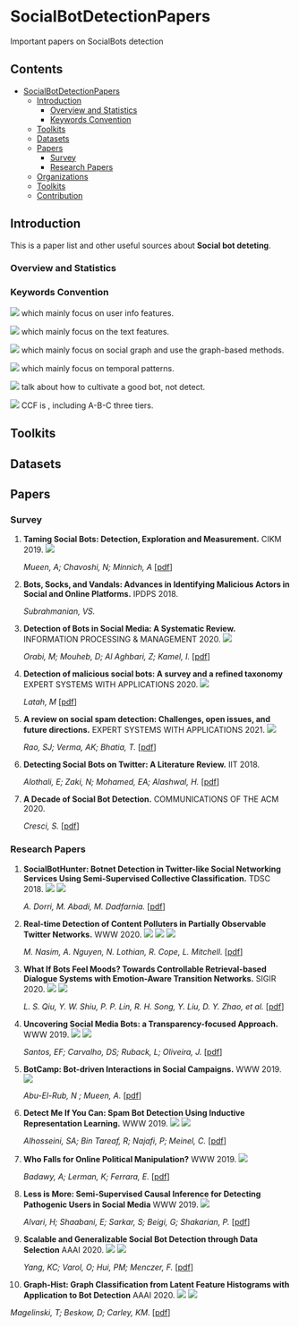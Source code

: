 # SocialBotDetectionPapers
Important papers on SocialBots detection

## Contents

- [SocialBotDetectionPapers](#social-bot-detection-papers)
  - [Introduction](#introduction)
    - [Overview and Statistics](#statistics)
    - [Keywords Convention](#keywords-convention)
  - [Toolkits](#toolkits)
  - [Datasets](#datasets)
  - [Papers](#papers)
    - [Survey](#survey)
    - [Research Papers](#research-papers)
  - [Organizations](#organizations)
  - [Toolkits](#toolkits)
  - [Contribution](#contribution)


## Introduction

This is a paper list and other useful sources about **Social bot deteting**. 

### Overview and Statistics

### Keywords Convention

![](https://img.shields.io/badge/-UserInfo-green) which mainly focus on user info features.

![](https://img.shields.io/badge/-Text-blue) which mainly focus on the text features.

![](https://img.shields.io/badge/-SocialGraph-red) which mainly focus on social graph and use the graph-based methods.

![](https://img.shields.io/badge/-Temporal-orange) which mainly focus on temporal patterns.

![](https://img.shields.io/badge/-Bot--Cultivation-black) talk about how to cultivate a good bot, not detect.

![](https://img.shields.io/badge/Conference-CCF--A-red) CCF is , including A-B-C three tiers.

## Toolkits

## Datasets

## Papers

### Survey

1. **Taming Social Bots: Detection, Exploration and Measurement.** CIKM 2019. ![](https://img.shields.io/badge/Conference-CCF--B-blue)
   
   *Mueen, A; Chavoshi, N; Minnich, A*  [[pdf](https://dl.acm.org/doi/pdf/10.1145/3357384.3360315)]

2. **Bots, Socks, and Vandals: Advances in Identifying Malicious Actors in Social and Online Platforms.** IPDPS 2018. 

   *Subrahmanian, VS.* 

3. **Detection of Bots in Social Media: A Systematic Review.**  INFORMATION PROCESSING & MANAGEMENT 2020. ![](https://img.shields.io/badge/Journal-CCF--B-blue)

   *Orabi, M; Mouheb, D; Al Aghbari, Z; Kamel, I.*  [[pdf](https://sci.bban.top/pdf/10.1016/j.ipm.2020.102250.pdf#view=FitH)]

4. **Detection of malicious social bots: A survey and a refined taxonomy** EXPERT SYSTEMS WITH APPLICATIONS 2020. ![](https://img.shields.io/badge/Journal-CCF--C-green)
  
   *Latah, M* [[pdf](https://sci.bban.top/pdf/10.1016/j.eswa.2020.113383.pdf#view=FitH)]

5. **A review on social spam detection: Challenges, open issues, and future directions.** EXPERT SYSTEMS WITH APPLICATIONS 2021. ![](https://img.shields.io/badge/Journal-CCF--C-green)

   *Rao, SJ; Verma, AK; Bhatia, T.*  [[pdf](https://pdf.bban.top/uptodate/S0957417421011209.pdf#navpanes=0&view=FitH)]


6. **Detecting Social Bots on Twitter: A Literature Review.** IIT 2018.

   *Alothali, E; Zaki, N; Mohamed, EA; Alashwal, H.*  [[pdf](https://sci.bban.top/pdf/10.1109/INNOVATIONS.2018.8605995.pdf#view=FitH)]
   

7. **A Decade of Social Bot Detection.** COMMUNICATIONS OF THE ACM 2020. 

   *Cresci, S.*  [[pdf](https://dl.acm.org/doi/pdf/10.1145/3409116?casa_token=onGHn6FEtxcAAAAA:h8qw7Uoo2Shq5jNErhLYjaKyKhWhgpYLgXVIDvmvWsNYgSqwtOWnIcQipfIKMghnmCY34Uffty0rjA)]


### Research Papers

1. **SocialBotHunter: Botnet Detection in Twitter-like Social Networking Services Using Semi-Supervised Collective Classification.** TDSC 2018. ![](https://img.shields.io/badge/Conference-CCF--A-red) ![](https://img.shields.io/badge/-SocialGraph-red)

   *A. Dorri, M. Abadi, M. Dadfarnia.*  [[pdf](https://www.researchgate.net/profile/Mahila-Dadfarnia/publication/328604276_SocialBotHunter_Botnet_Detection_in_Twitter-Like_Social_Networking_Services_Using_Semi-Supervised_Collective_Classification/links/61cc08e0d450060816750432/SocialBotHunter-Botnet-Detection-in-Twitter-Like-Social-Networking-Services-Using-Semi-Supervised-Collective-Classification.pdf)]


2. **Real-time Detection of Content Polluters in Partially Observable Twitter Networks.** WWW 2020. ![](https://img.shields.io/badge/Conference-CCF--A-red) ![](https://img.shields.io/badge/-Temporal-orange) ![](https://img.shields.io/badge/-Text-blue)

   *M. Nasim, A. Nguyen, N. Lothian, R. Cope, L. Mitchell.*  [[pdf](https://dl.acm.org/doi/pdf/10.1145/3184558.3191574)]

3. **What If Bots Feel Moods? Towards Controllable Retrieval-based Dialogue Systems with Emotion-Aware Transition Networks.** SIGIR 2020. ![](https://img.shields.io/badge/Conference-CCF--A-red) ![](https://img.shields.io/badge/-Bot--Cultivation-black)

   *L. S. Qiu, Y. W. Shiu, P. P. Lin, R. H. Song, Y. Liu, D. Y. Zhao, et al.*  [[pdf](https://dl.acm.org/doi/pdf/10.1145/3397271.3401108?casa_token=vy9i4QExL-UAAAAA:CQzRF4QxGvP1hEEkQBN0klXENcmbqnhs3X_K91yEMhnUlefr1dPgFAv5iBkgV0kDswFDctQr4_zSlA)]


4. **Uncovering Social Media Bots: a Transparency-focused Approach.** WWW 2019. ![](https://img.shields.io/badge/Conference-CCF--A-red) ![](https://img.shields.io/badge/-Text-blue)

   *Santos, EF; Carvalho, DS; Ruback, L; Oliveira, J.*  [[pdf](https://dl.acm.org/doi/pdf/10.1145/3308560.3317599?casa_token=unic-v2UJyMAAAAA:-pks19rx1f36dr9swD08-TJdH2I9B9Dd55Fu2dcSM6BaJOroxnAIe5JSuI3geCR1FtOSLcElAwITcw)]
   
5. **BotCamp: Bot-driven Interactions in Social Campaigns.** WWW 2019. ![](https://img.shields.io/badge/Conference-CCF--A-red) 

   *Abu-El-Rub, N ; Mueen, A.*  [[pdf](https://dl.acm.org/doi/pdf/10.1145/3308558.3313420)]
   
6. **Detect Me If You Can: Spam Bot Detection Using Inductive Representation Learning.** WWW 2019. ![](https://img.shields.io/badge/Conference-CCF--A-red) ![](https://img.shields.io/badge/-SocialGraph-red)

   *Alhosseini, SA; Bin Tareaf, R; Najafi, P; Meinel, C.*  [[pdf](https://dl.acm.org/doi/pdf/10.1145/3308560.3316504?casa_token=P7OjZy9bJQgAAAAA:JB4Eemi53R5madjabkS7eZvXaWC40YeFZYAEifCPX8JuvK9zFMQ2B0Ga2MAaeIino7IoHncMQ-vZdg)]

7. **Who Falls for Online Political Manipulation?** WWW 2019. ![](https://img.shields.io/badge/Conference-CCF--A-red) 

   *Badawy, A; Lerman, K; Ferrara, E.*  [[pdf](https://dl.acm.org/doi/pdf/10.1145/3308560.3316494?casa_token=WEWcn3S3OhQAAAAA:QjtSCVeS7aqce20-CLlIMUYMGP4IincmMO3dwtF6Fm2vyRtqvL-Gai9z04bhTbmyiLLA4YXhaaxE4A)]
   

8. **Less is More: Semi-Supervised Causal Inference for Detecting Pathogenic Users in Social Media** WWW 2019. ![](https://img.shields.io/badge/Conference-CCF--A-red) 

   *Alvari, H; Shaabani, E; Sarkar, S; Beigi, G; Shakarian, P.*  [[pdf](https://dl.acm.org/doi/pdf/10.1145/3308560.3316500?casa_token=4X_xhuO_cOQAAAAA:zEe87guJWZ_A8qvaRwMaar4zF12Uhqh2oFBeufwhUwh8Zw6N1VpQr3E99M5OXxf82W1ZqZyEuBdToQ)]


9. **Scalable and Generalizable Social Bot Detection through Data Selection** AAAI 2020. ![](https://img.shields.io/badge/Conference-CCF--A-red) ![](https://img.shields.io/badge/-UserInfo-green)

   *Yang, KC; Varol, O; Hui, PM; Menczer, F.*  [[pdf](https://ojs.aaai.org/index.php/AAAI/article/view/5460/5316)]
   
10. **Graph-Hist: Graph Classification from Latent Feature Histograms with Application to Bot Detection** AAAI 2020. ![](https://img.shields.io/badge/Conference-CCF--A-red) ![](https://img.shields.io/badge/-SocialGraph-red)

   
   *Magelinski, T; Beskow, D; Carley, KM.*  [[pdf](https://ojs.aaai.org/index.php/AAAI/article/view/5956/5812)]
